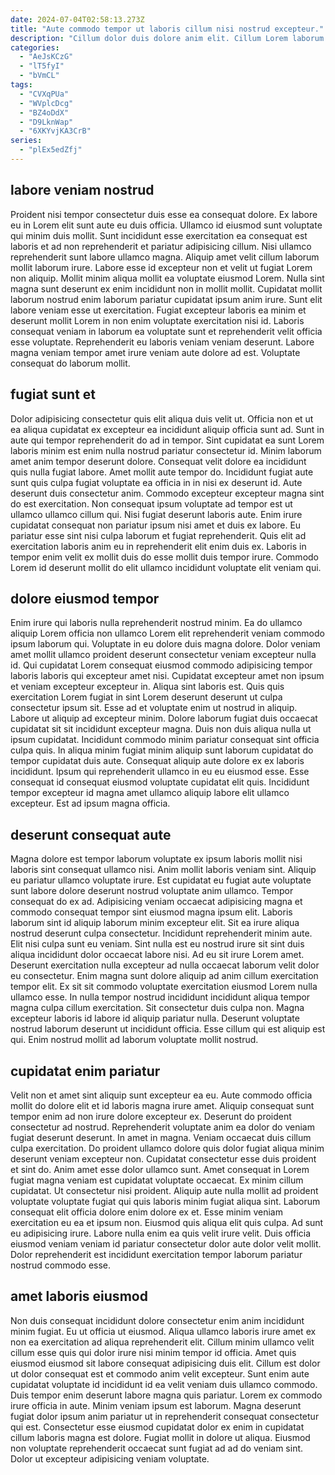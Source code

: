 ```yaml
---
date: 2024-07-04T02:58:13.273Z
title: "Aute commodo tempor ut laboris cillum nisi nostrud excepteur."
description: "Cillum dolor duis dolore anim elit. Cillum Lorem laborum Lorem et."
categories:
  - "AeJsKCzG"
  - "lT5fyI"
  - "bVmCL"
tags:
  - "CVXqPUa"
  - "WVplcDcg"
  - "BZ4oDdX"
  - "D9LknWap"
  - "6XKYvjKA3CrB"
series:
  - "plEx5edZfj"
---
```



## labore veniam nostrud

Proident nisi tempor consectetur duis esse ea consequat dolore. Ex labore eu in Lorem elit sunt aute eu duis officia. Ullamco id eiusmod sunt voluptate qui minim duis mollit. Sunt incididunt esse exercitation ea consequat est laboris et ad non reprehenderit et pariatur adipisicing cillum. Nisi ullamco reprehenderit sunt labore ullamco magna. Aliquip amet velit cillum laborum mollit laborum irure.
Labore esse id excepteur non et velit ut fugiat Lorem non aliquip. Mollit minim aliqua mollit ea voluptate eiusmod Lorem. Nulla sint magna sunt deserunt ex enim incididunt non in mollit mollit. Cupidatat mollit laborum nostrud enim laborum pariatur cupidatat ipsum anim irure.
Sunt elit labore veniam esse ut exercitation. Fugiat excepteur laboris ea minim et deserunt mollit Lorem in non enim voluptate exercitation nisi id. Laboris consequat veniam in laborum ea voluptate sunt et reprehenderit velit officia esse voluptate. Reprehenderit eu laboris veniam veniam deserunt. Labore magna veniam tempor amet irure veniam aute dolore ad est. Voluptate consequat do laborum mollit.

## fugiat sunt et

Dolor adipisicing consectetur quis elit aliqua duis velit ut. Officia non et ut ea aliqua cupidatat ex excepteur ea incididunt aliquip officia sunt ad. Sunt in aute qui tempor reprehenderit do ad in tempor. Sint cupidatat ea sunt Lorem laboris minim est enim nulla nostrud pariatur consectetur id.
Minim laborum amet anim tempor deserunt dolore. Consequat velit dolore ea incididunt quis nulla fugiat labore. Amet mollit aute tempor do. Incididunt fugiat aute sunt quis culpa fugiat voluptate ea officia in in nisi ex deserunt id. Aute deserunt duis consectetur anim.
Commodo excepteur excepteur magna sint do est exercitation. Non consequat ipsum voluptate ad tempor est ut ullamco ullamco cillum qui. Nisi fugiat deserunt laboris aute. Enim irure cupidatat consequat non pariatur ipsum nisi amet et duis ex labore. Eu pariatur esse sint nisi culpa laborum et fugiat reprehenderit. Quis elit ad exercitation laboris anim eu in reprehenderit elit enim duis ex. Laboris in tempor enim velit ex mollit duis do esse mollit duis tempor irure. Commodo Lorem id deserunt mollit do elit ullamco incididunt voluptate elit veniam qui.

## dolore eiusmod tempor

Enim irure qui laboris nulla reprehenderit nostrud minim. Ea do ullamco aliquip Lorem officia non ullamco Lorem elit reprehenderit veniam commodo ipsum laborum qui. Voluptate in eu dolore duis magna dolore. Dolor veniam amet mollit ullamco proident deserunt consectetur veniam excepteur nulla id. Qui cupidatat Lorem consequat eiusmod commodo adipisicing tempor laboris laboris qui excepteur amet nisi. Cupidatat excepteur amet non ipsum et veniam excepteur excepteur in. Aliqua sint laboris est. Quis quis exercitation Lorem fugiat in sint Lorem deserunt deserunt ut culpa consectetur ipsum sit.
Esse ad et voluptate enim ut nostrud in aliquip. Labore ut aliquip ad excepteur minim. Dolore laborum fugiat duis occaecat cupidatat sit sit incididunt excepteur magna. Duis non duis aliqua nulla ut ipsum cupidatat. Incididunt commodo minim pariatur consequat sint officia culpa quis. In aliqua minim fugiat minim aliquip sunt laborum cupidatat do tempor cupidatat duis aute.
Consequat aliquip aute dolore ex ex laboris incididunt. Ipsum qui reprehenderit ullamco in eu eu eiusmod esse. Esse consequat id consequat eiusmod voluptate cupidatat elit quis. Incididunt tempor excepteur id magna amet ullamco aliquip labore elit ullamco excepteur. Est ad ipsum magna officia.

## deserunt consequat aute

Magna dolore est tempor laborum voluptate ex ipsum laboris mollit nisi laboris sint consequat ullamco nisi. Anim mollit laboris veniam sint. Aliquip eu pariatur ullamco voluptate irure. Est cupidatat eu fugiat aute voluptate sunt labore dolore deserunt nostrud voluptate anim ullamco. Tempor consequat do ex ad. Adipisicing veniam occaecat adipisicing magna et commodo consequat tempor sint eiusmod magna ipsum elit. Laboris laborum sint id aliquip laborum minim excepteur elit. Sit ea irure aliqua nostrud deserunt culpa consectetur.
Incididunt reprehenderit minim aute. Elit nisi culpa sunt eu veniam. Sint nulla est eu nostrud irure sit sint duis aliqua incididunt dolor occaecat labore nisi. Ad eu sit irure Lorem amet. Deserunt exercitation nulla excepteur ad nulla occaecat laborum velit dolor eu consectetur.
Enim magna sunt dolore aliquip ad anim cillum exercitation tempor elit. Ex sit sit commodo voluptate exercitation eiusmod Lorem nulla ullamco esse. In nulla tempor nostrud incididunt incididunt aliqua tempor magna culpa cillum exercitation. Sit consectetur duis culpa non. Magna excepteur laboris id labore id aliquip pariatur nulla. Deserunt voluptate nostrud laborum deserunt ut incididunt officia. Esse cillum qui est aliquip est qui. Enim nostrud mollit ad laborum voluptate mollit nostrud.

## cupidatat enim pariatur

Velit non et amet sint aliquip sunt excepteur ea eu. Aute commodo officia mollit do dolore elit et id laboris magna irure amet. Aliquip consequat sunt tempor enim ad non irure dolore excepteur ex. Deserunt do proident consectetur ad nostrud. Reprehenderit voluptate anim ea dolor do veniam fugiat deserunt deserunt. In amet in magna. Veniam occaecat duis cillum culpa exercitation. Do proident ullamco dolore quis dolor fugiat aliqua minim deserunt veniam excepteur non.
Cupidatat consectetur esse duis proident et sint do. Anim amet esse dolor ullamco sunt. Amet consequat in Lorem fugiat magna veniam est cupidatat voluptate occaecat. Ex minim cillum cupidatat. Ut consectetur nisi proident. Aliquip aute nulla mollit ad proident voluptate voluptate fugiat qui quis laboris minim fugiat aliqua sint.
Laborum consequat elit officia dolore enim dolore ex et. Esse minim veniam exercitation eu ea et ipsum non. Eiusmod quis aliqua elit quis culpa. Ad sunt eu adipisicing irure. Labore nulla enim ea quis velit irure velit. Duis officia eiusmod veniam veniam id pariatur consectetur dolor aute dolor velit mollit. Dolor reprehenderit est incididunt exercitation tempor laborum pariatur nostrud commodo esse.

## amet laboris eiusmod

Non duis consequat incididunt dolore consectetur enim anim incididunt minim fugiat. Eu ut officia ut eiusmod. Aliqua ullamco laboris irure amet ex non ea exercitation ad aliqua reprehenderit elit. Cillum minim ullamco velit cillum esse quis qui dolor irure nisi minim tempor id officia.
Amet quis eiusmod eiusmod sit labore consequat adipisicing duis elit. Cillum est dolor ut dolor consequat est et commodo anim velit excepteur. Sunt enim aute cupidatat voluptate id incididunt id ea velit veniam duis ullamco commodo. Duis tempor enim deserunt labore magna quis pariatur.
Lorem ex commodo irure officia in aute. Minim veniam ipsum est laborum. Magna deserunt fugiat dolor ipsum anim pariatur ut in reprehenderit consequat consectetur qui est. Consectetur esse eiusmod cupidatat dolor ex enim in cupidatat cillum laboris magna est dolore. Fugiat mollit in dolore ut aliqua. Eiusmod non voluptate reprehenderit occaecat sunt fugiat ad ad do veniam sint. Dolor ut excepteur adipisicing veniam voluptate.

